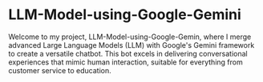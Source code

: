 # LLM-Model-using-Google-Gemini
Welcome to my project, LLM-Model-using-Google-Gemin, where I merge advanced Large Language Models (LLM) with Google's Gemini framework to create a versatile chatbot. This bot excels in delivering conversational experiences that mimic human interaction, suitable for everything from customer service to education. 
